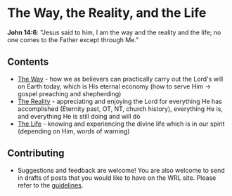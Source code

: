 


# The Way, the Reality, and the Life

**John 14:6**: "Jesus said to him, I am the way and the reality and the life; no one comes to the Father except through Me."



## Contents

 - [The Way](https://github.com/jerrytigerxu/way-reality-life/tree/master/blog/The%20Way) - how we as believers can practically carry out the Lord's will on Earth today, which is His eternal economy (how to serve Him -> gospel preaching and shepherding)
 - [The Reality](https://github.com/jerrytigerxu/way-reality-life/tree/master/blog/The%20Reality) - appreciating and enjoying the Lord for everything He has accomplished (Eternity past, OT, NT, church history), everything He is, and everything He is still doing and will do
 - [The Life](https://github.com/jerrytigerxu/way-reality-life/tree/master/blog/The%20Life) - knowing and experiencing the divine life which is in our spirit (depending on Him, words of warning)
 
 
 ## Contributing
  - Suggestions and feedback are welcome! You are also welcome to send in drafts of posts that you would like to have on the WRL site. Please refer to the [guidelines](Contributing.md).
